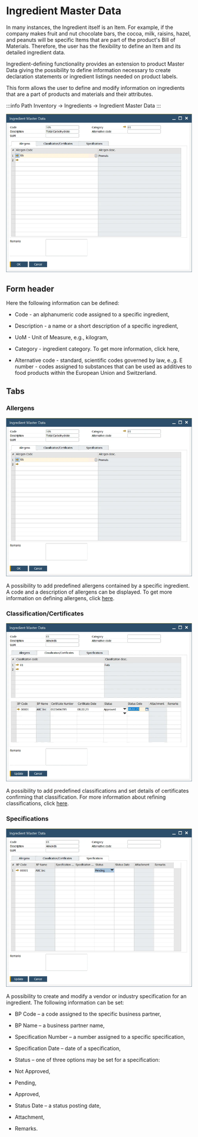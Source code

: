 # Ingredient Master Data

In many instances, the Ingredient itself is an Item. For example, if the company makes fruit and nut chocolate bars, the cocoa, milk, raisins, hazel, and peanuts will be specific Items that are part of the product's Bill of Materials. Therefore, the user has the flexibility to define an Item and its detailed ingredient data.

Ingredient-defining functionality provides an extension to product Master Data giving the possibility to define information necessary to create declaration statements or ingredient listings needed on product labels.

This form allows the user to define and modify information on ingredients that are a part of products and materials and their attributes.

:::info Path
Inventory → Ingredients → Ingredient Master Data
:::

![Ingredient Master Data](./media/ingredient-master-data.webp)

## Form header

Here the following information can be defined:

- Code - an alphanumeric code assigned to a specific ingredient,

- Description - a name or a short description of a specific ingredient,

- UoM - Unit of Measure, e.g., kilogram,

- Category - ingredient category. To get more information, click here,

- Alternative code - standard, scientific codes governed by law, e.,g. E number - codes assigned to substances that can be used as additives to food products within the European Union and Switzerland.

## Tabs

### Allergens

![Allergents](./media/ingredient-master-data.webp)

A possibility to add predefined allergens contained by a specific ingredient. A code and a description of allergens can be displayed. To get more information on defining allergens, click [here](./../ingredient-declarations/ingredient-settings/allergen.md).

### Classification/Certificates

![Certificates](./media/ingredient-master-data-%20classification-certificates.webp)

A possibility to add predefined classifications and set details of certificates confirming that classification. For more information about refining classifications, click [here](./../ingredient-declarations/ingredient-settings/classifications.md).

### Specifications

![Specifications](./media/ingredient-master-data-specifications.webp)

A possibility to create and modify a vendor or industry specification for an ingredient. The following information can be set:

- BP Code – a code assigned to the specific business partner,

- BP Name – a business partner name,

- Specification Number – a number assigned to a specific specification,

- Specification Date – date of a specification,

- Status – one of three options may be set for a specification:

- Not Approved,

- Pending,

- Approved,

- Status Date – a status posting date,

- Attachment,

- Remarks.
